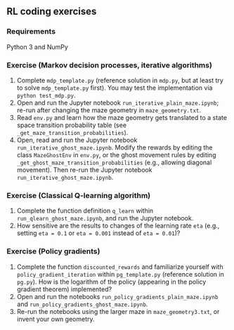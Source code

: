 RL coding exercises
-------------------

### Requirements
Python 3 and NumPy

### Exercise (Markov decision processes, iterative algorithms)
1. Complete `mdp_template.py` (reference solution in `mdp.py`, but at least try to solve `mdp_template.py` first). You may test the implementation via `python test_mdp.py`.
2. Open and run the Jupyter notebook `run_iterative_plain_maze.ipynb`; re-run after changing the maze geometry in `maze_geometry.txt`.
3. Read `env.py` and learn how the maze geometry gets translated to a state space transition probability table (see `_get_maze_transition_probabilities`).
4. Open, read and run the Jupyter notebook `run_iterative_ghost_maze.ipynb`. Modify the rewards by editing the class `MazeGhostEnv` in `env.py`, or the ghost movement rules by editing `_get_ghost_maze_transition_probabilities` (e.g., allowing diagonal movement). Then re-run the Jupyter notebook `run_iterative_ghost_maze.ipynb`.

### Exercise (Classical Q-learning algorithm)
1. Complete the function definition `q_learn` within `run_qlearn_ghost_maze.ipynb`, and run the Jupyter notebook.
2. How sensitive are the results to changes of the learning rate `eta` (e.g., setting `eta = 0.1` or `eta = 0.001` instead of `eta = 0.01`)?

### Exercise (Policy gradients)
1. Complete the function `discounted_rewards` and familiarize yourself with `policy_gradient_iteration` within `pg_template.py` (reference solution in `pg.py`). How is the logarithm of the policy (appearing in the policy gradient theorem) implemented?
2. Open and run the notebooks `run_policy_gradients_plain_maze.ipynb` and `run_policy_gradients_ghost_maze.ipynb`.
3. Re-run the notebooks using the larger maze in `maze_geometry3.txt`, or invent your own geometry.
